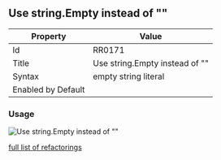 ## Use string\.Empty instead of ""

| Property | Value |
| -------- | ----- |
| Id | RR0171 |
| Title | Use string\.Empty instead of "" |
| Syntax | empty string literal |
| Enabled by Default |  |

### Usage

![Use string\.Empty instead of ""](../../images/refactorings/UseStringEmptyInsteadOfEmptyStringLiteral.png)

[full list of refactorings](Refactorings.md)